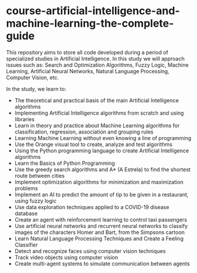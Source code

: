 # course-artificial-intelligence-and-machine-learning-the-complete-guide
This repository aims to store all code developed during a period of specialized studies in Artificial Intelligence. In this study we will approach issues such as: Search and Optimization Algorithms, Fuzzy Logic, Machine Learning, Artificial Neural Networks, Natural Language Processing, Computer Vision, etc.

In the study, we learn to:

* The theoretical and practical basis of the main Artificial Intelligence algorithms
* Implementing Artificial Intelligence algorithms from scratch and using libraries
* Learn in theory and practice about Machine Learning algorithms for classification, regression, association and grouping rules
* Learning Machine Learning without even knowing a line of programming
* Use the Orange visual tool to create, analyze and test algorithms
* Using the Python programming language to create Artificial Intelligence algorithms
* Learn the Basics of Python Programming
* Use the greedy search algorithms and A* (A Estrela) to find the shortest route between cities
* Implement optimization algorithms for minimization and maximization problems
* Implement an AI to predict the amount of tip to be given in a restaurant, using fuzzy logic
* Use data exploration techniques applied to a COVID-19 disease database
* Create an agent with reinforcement learning to control taxi passengers
* Use artificial neural networks and recurrent neural networks to classify images of the characters Homer and Bart, from the Simpsons cartoon
* Learn Natural Language Processing Techniques and Create a Feeling Classifier
* Detect and recognize faces using computer vision techniques
* Track video objects using computer vision
* Create multi-agent systems to simulate communication between agents
